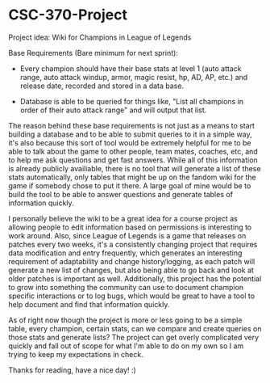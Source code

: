 # CSC-370-Project

Project idea: Wiki for Champions in League of Legends

Base Requirements (Bare minimum for next sprint):

- Every champion should have their base stats at level 1 (auto attack range, auto attack windup, armor, magic resist, hp, AD, AP, etc.) and release date, recorded and stored in a data base.

- Database is able to be queried for things like, "List all champions in order of their auto attack range" and will output that list.

The reason behind these base requirements is not just as a means to start building a database and to be able to submit queries to it in a simple way, it's also because this sort of tool would be extremely helpful for me to be able to talk about the game to other people, team mates, coaches, etc, and to help me ask questions and get fast answers. While all of this information is already publicly availiable, there is no tool that will generate a list of these stats automatically, only tables that might be up on the fandom wiki for the game if somebody chose to put it there. A large goal of mine would be to build the tool to be able to answer questions and generate tables of information quickly.

I personally believe the wiki to be a great idea for a course project as allowing people to edit information based on permissions is interesting to work around. Also, since League of Legends is a game that releases on patches every two weeks, it's a consistently changing project that requires data modification and entry frequently, which generates an interesting requirement of adaptability and change history/logging, as each patch will generate a new list of changes, but also being able to go back and look at older patches is important as well. Additionally, this project has the potential to grow into something the community can use to document champion specific interactions or to log bugs, which would be great to have a tool to help document and find that information quickly.

As of right now though the project is more or less going to be a simple table, every champion, certain stats, can we compare and create queries on those stats and generate lists? The project can get overly complicated very quickly and fall out of scope for what I'm able to do on my own so I am trying to keep my expectations in check.

Thanks for reading, have a nice day! :)
